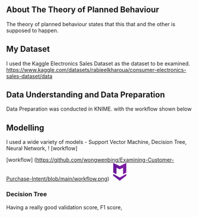 ## About The Theory of Planned Behaviour

The theory of planned behaviour states that this that and the other is supposed to happen. 

## My Dataset

I used the Kaggle Electronics Sales Dataset as the dataset to be examined. 
https://www.kaggle.com/datasets/rabieelkharoua/consumer-electronics-sales-dataset/data 


## Data Understanding and Data Preparation 
Data Preparation was conducted in KNIME. with the workflow shown below


## Modelling
I used a wide variety of models - Support Vector Machine, Decision Tree, Neural Network, 
! [workflow]

[workflow] (https://github.com/wongwenbing/Examining-Customer-Purchase-Intent/blob/main/workflow.png) 
![alt text](https://github.com/adam-p/markdown-here/raw/master/src/common/images/icon48.png "Logo Title Text 1")

### Decision Tree 
<insert img>
Having a really good validation score, F1 score,
